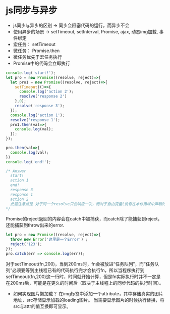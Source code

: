 # js同步与异步

* js同步与异步的区别 -> 同步会阻塞代码的运行，而异步不会
* 使用异步的场景 -> setTimeout, setInterval, Promise, ajax, 动态img加载, 事件绑定
* 宏任务： setTimeout
* 微任务： Promise.then
* 微任务优先于宏任务执行
* Promise中的代码会立即执行

```js
console.log('start!');
let pro = new Promise((resolve, reject)=>{
  let pro1 = new Promise((resolve, reject)=>{
    setTimeout(()=>{
      console.log('action 2');
      resolve('response 2')
    },0);
    resolve('response 3');
  });
  console.log('action 1');
  resolve('response 1');
  pro1.then(val=>{
    console.log(val);
  });
});

pro.then(val=>{
  console.log(val);
})
console.log('end!');

/* Answer
  start!
  action 1
  end!
  response 3
  response 1
  action 2
  此题注意点是 对于同一个resolve只会响应一次，而对于自由变量(没有在本作用域中声明的)则是会在作用域链向上查找
*/
```

Promise的reject返回的内容会在catch中被捕获，而catch除了能捕获到reject，还能捕获到throw出来的error.
```js
let pro = new Promise((resolve, reject)=>{  
  throw new Error('这里是一个Error') ;
  reject('123');
});  
pro.catch(err => console.log(err));
```

对于setTimeout(fn,200)，当到200ms时，fn会被放进“任务队列”，而“任务队列”必须要等到主线程已有的代码执行完才会执行fn，所以当程序执行到setTimeout(fn,200)这一行时，时间就开始计算，但是fn实际执行时并不一定是在200ms后，可能是在更久的时间后（取决于主线程上的同步代码的执行时间）。

* 如何实现图片懒加载？
在img标签中添加一个attribute，其中存储真实的图片地址，src存储显示加载的loading图片。
当需要显示图片的时候执行替换，将src与attr的值互换即可显示。